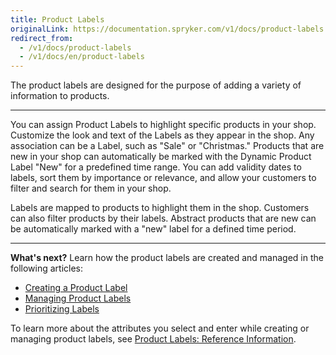 ```yaml
---
title: Product Labels
originalLink: https://documentation.spryker.com/v1/docs/product-labels
redirect_from:
  - /v1/docs/product-labels
  - /v1/docs/en/product-labels
---
```


The product labels are designed for the purpose of adding a variety of information to products.
***
You can assign Product Labels to highlight specific products in your shop. Customize the look and text of the Labels as they appear in the shop. Any association can be a Label, such as "Sale" or "Christmas." Products that are new in your shop can automatically be marked with the Dynamic Product Label "New" for a predefined time range. You can add validity dates to labels, sort them by importance or relevance, and allow your customers to filter and search for them in your shop.

Labels are mapped to products to highlight them in the shop. Customers can also filter products by their labels. Abstract products that are new can be automatically marked with a "new" label for a defined time period.
***
**What's next?**
Learn how the product labels are created and managed in the following articles:
* [Creating a Product Label](/docs/scos/dev/user-guides/201811.0/back-office-user-guide/products/product-labels/creating-a-product-label.html)
* [Managing Product Labels](/docs/scos/dev/user-guides/201811.0/back-office-user-guide/products/product-labels/managing-product-labels.html)
* [Prioritizing Labels](/docs/scos/dev/user-guides/201811.0/back-office-user-guide/products/product-labels/prioritizing-labels.html)

To learn more about the attributes you select and enter while creating or managing product labels, see [Product Labels: Reference Information](/docs/scos/dev/user-guides/201811.0/back-office-user-guide/products/product-labels/references/product-labels-reference-information.html).
